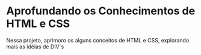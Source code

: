 # Aprofundando os Conhecimentos de HTML e CSS
 Nessa projeto, aprimoro os alguns conceitos de HTML e CSS, explorando mais as idéias de DIV´s
